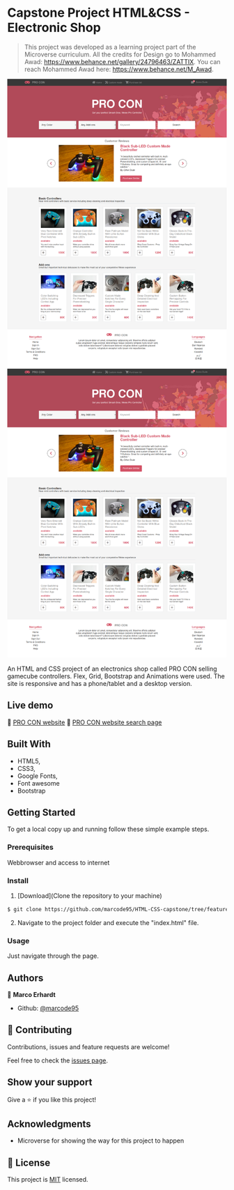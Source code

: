 # Capstone Project HTML&CSS - Electronic Shop


> This project was developed as a learning project part of the Microverse curriculum. All the credits for Design go to Mohammed Awad: https://www.behance.net/gallery/24796463/ZATTIX. You can reach Mohammed Awad here: https://www.behance.net/M_Awad. 

![screenshot of main page](./images/screenshot.png)
![screenshot of search page](./images/screenshot.png)

An HTML and CSS project of an electronics shop called PRO CON selling gamecube controllers. Flex, Grid, Bootstrap and Animations were used. The site is responsive and has a phone/tablet and a desktop version.

## Live demo

🔗 [PRO CON website](https://raw.githack.com/marcode95/HTML-CSS-capstone/feature/index.html)
🔗 [PRO CON website search page](https://raw.githack.com/marcode95/HTML-CSS-capstone/feature/search-results.html)

## Built With

- HTML5,
- CSS3,
- Google Fonts,
- Font awesome
- Bootstrap


## Getting Started

To get a local copy up and running follow these simple example steps.

### Prerequisites

Webbrowser and access to internet

### Install

1) [Download](Clone the repository to your machine)

```sh
$ git clone https://github.com/marcode95/HTML-CSS-capstone/tree/feature
```

2) Navigate to the project folder and execute the "index.html" file.

### Usage

Just navigate through the page.

## Authors

👤 **Marco Erhardt**

- Github: [@marcode95](https://github.com/marcode95)


## 🤝 Contributing

Contributions, issues and feature requests are welcome!

Feel free to check the [issues page](issues/).

## Show your support

Give a ⭐️ if you like this project!

## Acknowledgments

- Microverse for showing the way for this project to happen

## 📝 License

This project is [MIT](lic.url) licensed.
